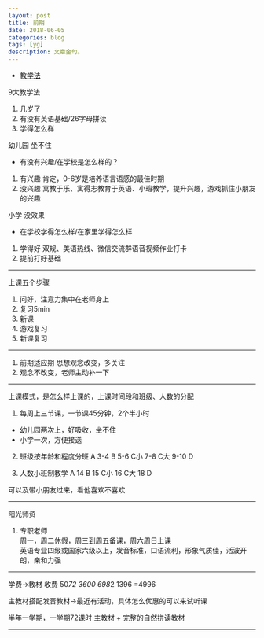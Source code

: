```yaml
---
layout: post
title: 前期
date: 2018-06-05
categories: blog
tags: [yg]
description: 文章金句。
---
```



- [教学法](https://raw.githubusercontent.com/feiyuii/feiyuii.GitHub.io/master/_posts/%E5%8D%93%E8%B6%8A%E9%A1%BE%E9%97%AE%E6%89%8B%E5%86%8C.pdf)

9大教学法
1. 几岁了
2. 有没有英语基础/26字母拼读
3. 学得怎么样


幼儿园 坐不住 
- 有没有兴趣/在学校是怎么样的？
1. 有兴趣 肯定，0-6岁是培养语言语感的最佳时期
2. 没兴趣 寓教于乐、寓得志教育于英语、小班教学，提升兴趣，游戏抓住小朋友的兴趣

小学 没效果
- 在学校学得怎么样/在家里学得怎么样
1. 学得好 双规、美语热线、微信交流群语音视频作业打卡
2. 提前打好基础


---

上课五个步骤
1. 问好，注意力集中在老师身上
2. 复习5min 
3. 新课
4. 游戏复习
5. 新课复习

--- 

1. 前期适应期 思想观念改变，多关注
2. 观念不改变，老师主动补一下

---

上课模式，是怎么样上课的，上课时间段和班级、人数的分配
1. 每周上三节课，一节课45分钟，2个半小时
- 幼儿园两次上，好吸收，坐不住
- 小学一次，方便接送

2. 班级按年龄和程度分班
A 3-4
B 5-6
C小 7-8
C大 9-10
D

3. 人数小班制教学
A 14
B 15
C小 16
C大 18
D 

可以及带小朋友过来，看他喜欢不喜欢

--- 
阳光师资
1. 专职老师<br>
周一，周二休假，周三到周五备课，周六周日上课<br>
英语专业四级或国家六级以上，发音标准，口语流利，形象气质佳，活波开朗，亲和力强

---

学费→教材
收费 
50*72 3600
698*2 1396
=4996

主教材搭配发音教材→最近有活动，具体怎么优惠的可以来试听课

半年一学期，一学期72课时
主教材 + 完整的自然拼读教材

---



